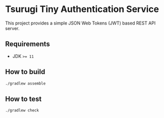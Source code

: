 # Tsurugi Tiny Authentication Service

This project provides a simple JSON Web Tokens (JWT) based REST API server.

## Requirements

* JDK `>= 11`

## How to build

```sh
./gradlew assemble
```

## How to test

```sh
./gradlew check
```
